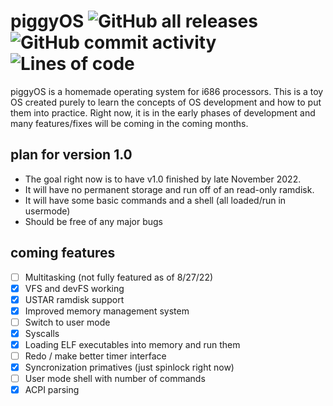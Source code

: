 # piggyOS ![GitHub all releases](https://img.shields.io/github/downloads/GlowInTheDark123/piggyOS/total) ![GitHub commit activity](https://img.shields.io/github/commit-activity/m/GlowInTheDark123/piggyOS?color=green) ![Lines of code](https://img.shields.io/tokei/lines/github/GlowInTheDark123/piggyOS)

piggyOS is a homemade operating system for i686 processors. This is a toy OS created purely
to learn the concepts of OS development and how to put them into practice. Right now, it 
is in the early phases of development and many features/fixes will be coming in the coming months.

## plan for version 1.0
- The goal right now is to have v1.0 finished by late November 2022.
- It will have no permanent storage and run off of an read-only ramdisk.
- It will have some basic commands and a shell (all loaded/run in usermode)
- Should be free of any major bugs

## coming features
- [ ] Multitasking (not fully featured as of 8/27/22)
- [X] VFS and devFS working
- [X] USTAR ramdisk support
- [x] Improved memory management system
- [ ] Switch to user mode
- [X] Syscalls
- [X] Loading ELF executables into memory and run them
- [ ] Redo / make better timer interface
- [X] Syncronization primatives (just spinlock right now)
- [ ] User mode shell with number of commands
- [X] ACPI parsing

